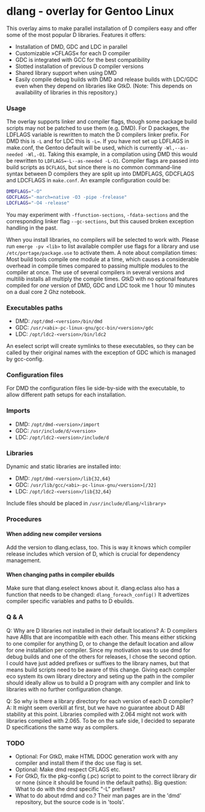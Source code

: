 dlang - overlay for Gentoo Linux
================================

This overlay aims to make parallel installation of D compilers easy and offer
some of the most popular D libraries. Features it offers:
* Installation of DMD, GDC and LDC in parallel
* Customizable »CFLAGS« for each D compiler
* GDC is integrated with GCC for the best compatibility
* Slotted installation of previous D compiler versions
* Shared library support when using DMD
* Easily compile debug builds with DMD and release builds with LDC/GDC even when they depend on libraries like GtkD.
  (Note: This depends on availability of libraries in this repository.)

### Usage

The overlay supports linker and compiler flags, though some package build
scripts may not be patched to use them (e.g. DMD). For D packages, the LDFLAGS
variable is rewritten to match the D compilers linker prefix. For DMD this is
`-L` and for LDC this is `-L=`. If you have not set up LDFLAGS in make.conf, the
Gentoo default will be used, which is currently `-Wl,--as-needed -Wl,-O1`.
Taking this example, in a compilation using DMD this would be rewritten to
`LDFLAGS=-L--as-needed -L-O1`.
Compiler flags are passed into build scripts as `DCFLAGS`, but since there is no
common command-line syntax between D compilers they are split up into DMDFLAGS,
GDCFLAGS and LDCFLAGS in `make.conf`. An example configuration could be:
```sh
DMDFLAGS="-O"
GDCFLAGS="-march=native -O3 -pipe -frelease"
LDCFLAGS="-O4 -release"
```
You may experiment with `-ffunction-sections`, `-fdata-sections` and the
corresponding linker flag `--gc-sections`, but this caused broken exception
handling in the past.

When you install libraries, no compilers will be selected to work with. Please run
`emerge -pv <lib>` to list available compiler use flags for a library and use
`/etc/portage/package.use` to activate them. A note about compilation times:
Most build tools compile one module at a time, which causes a considerable overhead
in compile times compared to passing multiple modules to the compiler at once.
The use of several compilers in several versions and multilib installs all multiply
the compile times. GtkD with no optional features compiled for *one* version of DMD,
GDC and LDC took me 1 hour 10 minutes on a dual core 2 Ghz notebook.

### Executables paths
* DMD: `/opt/dmd-<version>/bin/dmd`
* GDC: `/usr/<abi>-pc-linux-gnu/gcc-bin/<version>/gdc`
* LDC: `/opt/ldc2-<version>/bin/ldc2`

An eselect script will create symlinks to these executables, so they can be
called by their original names with the exception of GDC which is managed by
gcc-config.

### Configuration files
For DMD the configuration files lie side-by-side with the executable, to allow
different path setups for each installation.

### Imports
* DMD: `/opt/dmd-<version>/import`
* GDC: `/usr/include/d/<version>`
* LDC: `/opt/ldc2-<version>/include/d`

### Libraries
Dynamic and static libraries are installed into:
* DMD: `/opt/dmd-<version>/lib{32,64}`
* GDC: `/usr/lib/gcc/<abi>-pc-linux-gnu/<version>[/32]`
* LDC: `/opt/ldc2-<version>/lib{32,64}`

Include files should be placed in `/usr/include/dlang/<library>`

### Procedures
#### When adding new compiler versions
Add the version to dlang.eclass, too. This is way it knows which compiler
release includes which version of D, which is crucial for dependency
management.
#### When changing paths in compiler ebuilds
Make sure that dlang.eselect knows about it. dlang.eclass also has a
function that needs to be changed: `dlang_foreach_config()`
It advertizes compiler specific variables and paths to D ebuilds.

### Q & A
  Q: Why are D libraries not installed in their default locations?
  A: D compilers have ABIs that are incompatible with each other. This means
     either sticking to one compiler for anything D, or to change the default
     location and allow for one installation per compiler.
     Since my motivation was to use dmd for debug builds and one of the others
     for releases, I chose the second option. I could have just added prefixes
     or suffixes to the library names, but that means build scripts
     need to be aware of this change. Giving each compiler eco system its own
     library directory and seting up the path in the compiler should ideally
     allow us to build a D program with any compiler and link to libraries with
     no further configuration change.

  Q: So why is there a library directory for each version of each D compiler?
  A: It might seem overkill at first, but we have no guarantee about D ABI
     stability at this point. Libraries compiled with 2.064 might not work with
     libraries compiled with 2.065. To be on the safe side, I decided to
     separate D specifications the same way as compilers.

### TODO
* Optional: For GtkD, make HTML DDOC generation work with any compiler and
            install them if the doc use flag is set.
* Optional: Make dmd respect CFLAGS etc.
* For GtkD, fix the pkg-config (.pc) script to point to the correct library dir
  or none (since it should be found in the default paths).
  Big question: What to do with the dmd specific "-L" prefixes?
* What to do about rdmd and co.? Their man pages are in the 'dmd' repository,
  but the source code is in 'tools'.
